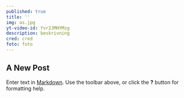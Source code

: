 ```yaml
---
published: true
title: ''
img: as.jpg
yt-video-id: Yvr2JMHYMzg
description: beskrivning
cred: cred
foto: foto
---
```

## A New Post

Enter text in [Markdown](http://daringfireball.net/projects/markdown/). Use the toolbar above, or click the **?** button for formatting help.
